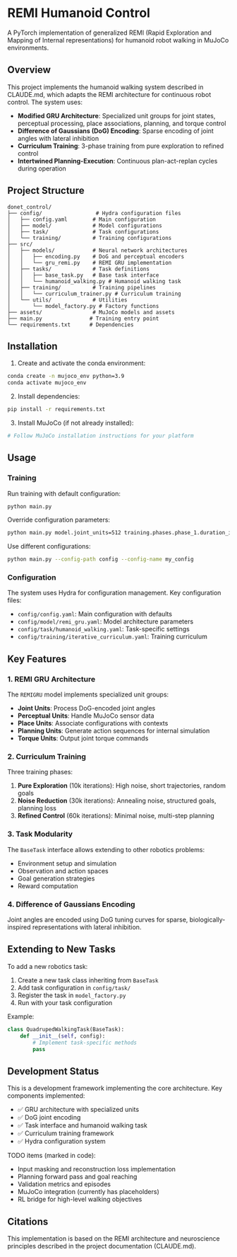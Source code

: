 # REMI Humanoid Control

A PyTorch implementation of generalized REMI (Rapid Exploration and Mapping of Internal representations) for humanoid robot walking in MuJoCo environments.

## Overview

This project implements the humanoid walking system described in CLAUDE.md, which adapts the REMI architecture for continuous robot control. The system uses:

- **Modified GRU Architecture**: Specialized unit groups for joint states, perceptual processing, place associations, planning, and torque control
- **Difference of Gaussians (DoG) Encoding**: Sparse encoding of joint angles with lateral inhibition
- **Curriculum Training**: 3-phase training from pure exploration to refined control
- **Intertwined Planning-Execution**: Continuous plan-act-replan cycles during operation

## Project Structure

```
donet_control/
├── config/                 # Hydra configuration files
│   ├── config.yaml        # Main configuration
│   ├── model/             # Model configurations
│   ├── task/              # Task configurations  
│   └── training/          # Training configurations
├── src/
│   ├── models/            # Neural network architectures
│   │   ├── encoding.py    # DoG and perceptual encoders
│   │   └── gru_remi.py    # REMI GRU implementation
│   ├── tasks/             # Task definitions
│   │   ├── base_task.py   # Base task interface
│   │   └── humanoid_walking.py # Humanoid walking task
│   ├── training/          # Training pipelines
│   │   └── curriculum_trainer.py # Curriculum training
│   └── utils/             # Utilities
│       └── model_factory.py # Factory functions
├── assets/                # MuJoCo models and assets
├── main.py               # Training entry point
└── requirements.txt      # Dependencies
```

## Installation

1. Create and activate the conda environment:
```bash
conda create -n mujoco_env python=3.9
conda activate mujoco_env
```

2. Install dependencies:
```bash
pip install -r requirements.txt
```

3. Install MuJoCo (if not already installed):
```bash
# Follow MuJoCo installation instructions for your platform
```

## Usage

### Training

Run training with default configuration:
```bash
python main.py
```

Override configuration parameters:
```bash
python main.py model.joint_units=512 training.phases.phase_1.duration_iterations=20000
```

Use different configurations:
```bash
python main.py --config-path config --config-name my_config
```

### Configuration

The system uses Hydra for configuration management. Key configuration files:

- `config/config.yaml`: Main configuration with defaults
- `config/model/remi_gru.yaml`: Model architecture parameters
- `config/task/humanoid_walking.yaml`: Task-specific settings
- `config/training/iterative_curriculum.yaml`: Training curriculum

## Key Features

### 1. REMI GRU Architecture

The `REMIGRU` model implements specialized unit groups:
- **Joint Units**: Process DoG-encoded joint angles
- **Perceptual Units**: Handle MuJoCo sensor data
- **Place Units**: Associate configurations with contexts
- **Planning Units**: Generate action sequences for internal simulation
- **Torque Units**: Output joint torque commands

### 2. Curriculum Training

Three training phases:
1. **Pure Exploration** (10k iterations): High noise, short trajectories, random goals
2. **Noise Reduction** (30k iterations): Annealing noise, structured goals, planning loss
3. **Refined Control** (60k iterations): Minimal noise, multi-step planning

### 3. Task Modularity

The `BaseTask` interface allows extending to other robotics problems:
- Environment setup and simulation
- Observation and action spaces
- Goal generation strategies
- Reward computation

### 4. Difference of Gaussians Encoding

Joint angles are encoded using DoG tuning curves for sparse, biologically-inspired representations with lateral inhibition.

## Extending to New Tasks

To add a new robotics task:

1. Create a new task class inheriting from `BaseTask`
2. Add task configuration in `config/task/`
3. Register the task in `model_factory.py`
4. Run with your task configuration

Example:
```python
class QuadrupedWalkingTask(BaseTask):
    def __init__(self, config):
        # Implement task-specific methods
        pass
```

## Development Status

This is a development framework implementing the core architecture. Key components implemented:

- ✅ GRU architecture with specialized units
- ✅ DoG joint encoding
- ✅ Task interface and humanoid walking task
- ✅ Curriculum training framework
- ✅ Hydra configuration system

TODO items (marked in code):
- Input masking and reconstruction loss implementation
- Planning forward pass and goal reaching
- Validation metrics and episodes
- MuJoCo integration (currently has placeholders)
- RL bridge for high-level walking objectives

## Citations

This implementation is based on the REMI architecture and neuroscience principles described in the project documentation (CLAUDE.md).